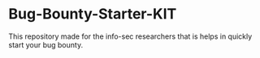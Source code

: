 # Bug-Bounty-Starter-KIT
This repository made for the info-sec researchers that is helps in quickly start your bug bounty.
